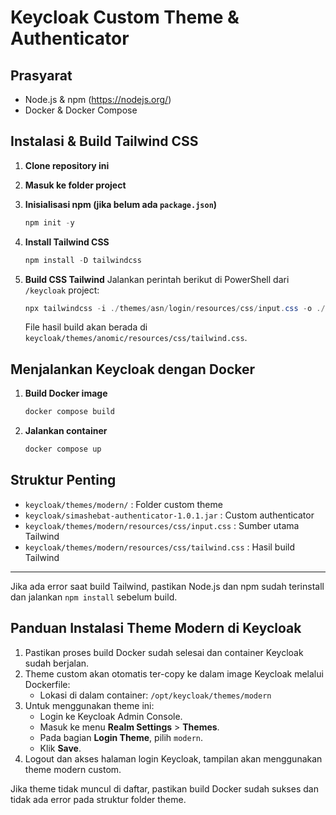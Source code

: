 # Keycloak Custom Theme & Authenticator

## Prasyarat

- Node.js & npm (https://nodejs.org/)
- Docker & Docker Compose

## Instalasi & Build Tailwind CSS

1. **Clone repository ini**

2. **Masuk ke folder project**

3. **Inisialisasi npm (jika belum ada `package.json`)**

   ```powershell
   npm init -y
   ```

4. **Install Tailwind CSS**

   ```powershell
   npm install -D tailwindcss
   ```

5. **Build CSS Tailwind**
   Jalankan perintah berikut di PowerShell dari `/keycloak` project:
   ```powershell
   npx tailwindcss -i ./themes/asn/login/resources/css/input.css -o ./themes/asn/login/resources/css/tailwind.css --minify
   ```
   File hasil build akan berada di `keycloak/themes/anomic/resources/css/tailwind.css`.

## Menjalankan Keycloak dengan Docker

1. **Build Docker image**

   ```powershell
   docker compose build
   ```

2. **Jalankan container**
   ```powershell
   docker compose up
   ```

## Struktur Penting

- `keycloak/themes/modern/` : Folder custom theme
- `keycloak/simashebat-authenticator-1.0.1.jar` : Custom authenticator
- `keycloak/themes/modern/resources/css/input.css` : Sumber utama Tailwind
- `keycloak/themes/modern/resources/css/tailwind.css` : Hasil build Tailwind

---

Jika ada error saat build Tailwind, pastikan Node.js dan npm sudah terinstall dan jalankan `npm install` sebelum build.

## Panduan Instalasi Theme Modern di Keycloak

1. Pastikan proses build Docker sudah selesai dan container Keycloak sudah berjalan.
2. Theme custom akan otomatis ter-copy ke dalam image Keycloak melalui Dockerfile:
   - Lokasi di dalam container: `/opt/keycloak/themes/modern`
3. Untuk menggunakan theme ini:
   - Login ke Keycloak Admin Console.
   - Masuk ke menu **Realm Settings** > **Themes**.
   - Pada bagian **Login Theme**, pilih `modern`.
   - Klik **Save**.
4. Logout dan akses halaman login Keycloak, tampilan akan menggunakan theme modern custom.

Jika theme tidak muncul di daftar, pastikan build Docker sudah sukses dan tidak ada error pada struktur folder theme.
